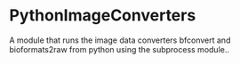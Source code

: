 # PythonImageConverters
A module that runs the image data converters bfconvert and bioformats2raw from python using the subprocess module..
